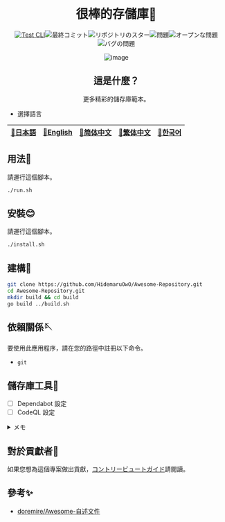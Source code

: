 <div align="center">

# 很棒的存儲庫🎨

<!-- s;HidemaruOwO/Awesome-Repository;User/Repository;g -->

[![Test CLI](https://github.com/HidemaruOwO/Awesome-Repository/actions/workflows/test.yml/badge.svg)](https://github.com/HidemaruOwO/Awesome-Repository/actions/workflows/test.yml)![最終コミット](https://img.shields.io/github/last-commit/HidemaruOwO/Awesome-Repository?style=flat-square)![リポジトリのスター](https://img.shields.io/github/stars/HidemaruOwO/Awesome-Repository?style=flat-square)![問題](https://img.shields.io/github/issues/HidemaruOwO/Awesome-Repository?style=flat-square)![オープンな問題](https://img.shields.io/github/issues-raw/HidemaruOwO/Awesome-Repository?style=flat-square)![バグの問題](https://img.shields.io/github/issues/HidemaruOwO/Awesome-Repository/bug?style=flat-square)

![image](https://github.com/HidemaruOwO/Awesome-Repository/assets/82384920/bf4ccddf-3eae-4fae-97f4-d2b59bec919f)

## 這是什麼？

更多精彩的儲存庫範本。

</div>

-   選擇語言

<table>
  <thead>
    <tr>
      <th style="text-align:center"><a href="README.md">🎌日本語</a></th>
      <th style="text-align:center"><a href="README.en.md">🤡English</a></th>
      <th style="text-align:center"><a href="README.zh-CN.md">🐉简体中文</a></th>
      <th style="text-align:center"><a href="README.zh-TW.md">🍜繁体中文</a></th>
      <th style="text-align:center"><a href="README.ko.md">🌸한국어</a></th>
    </tr>
  </thead>
</table>

## 用法💨

請運行這個腳本。

```bash
./run.sh
```

## 安裝😊

請運行這個腳本。

```bash
./install.sh
```

## 建構🔨

```bash
git clone https://github.com/HidemaruOwO/Awesome-Repository.git
cd Awesome-Repository.git
mkdir build && cd build
go build ../build.sh
```

## 依賴關係🪡

要使用此應用程序，請在您的路徑中註冊以下命令。

-   `git`

## 儲存庫工具🔧

-   [ ] Dependabot 設定
-   [ ] CodeQL 設定

<details>
<summary>メモ</summary>

-   Dependabot 設定
    -   `.github/dependabot.yml`的`package-ecosystem`將值設為（例如 npm、yarn、pip）
-   CodeQL 設定
    -   <https://dev.classmethod.jp/articles/github-code-scanning/>
    -   [支援的語言](https://codeql.github.com/docs/codeql-overview/supported-languages-and-frameworks/)

</details>

## 對於貢獻者🤝

如果您想為這個專案做出貢獻，[コントリービュートガイド](docs/README.md)請閱讀。

## 參考✨

-   [doremire/Awesome-自述文件](https://github.com/doremire/Awesome-README)
